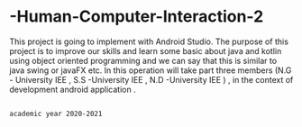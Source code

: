   # -Human-Computer-Interaction-2

  This project is going to implement with Android Studio. The purpose of this project is to improve our skills and learn some basic about java and kotlin using object oriented programming and we can say that this is similar to java swing or javaFX etc. In this operation will take part three members (N.G - University IEE , S.S -University IEE , N.D -University IEE ) , in the context of development android application .
                                                                        
                                                                                                           academic year 2020-2021

